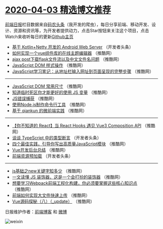 # [2020-04-03 精选博文推荐](http://hao.caibaojian.com/date/2020/04/03)

[前端日报](http://caibaojian.com/c/news)栏目数据来自[码农头条](http://hao.caibaojian.com/)（我开发的爬虫），每日分享前端、移动开发、设计、资源和资讯等，为开发者提供动力，点击Star按钮来关注这个项目，点击Watch来收听每日的更新[Github主页](https://github.com/kujian/frontendDaily)
* [基于 Kotlin+Netty 开发的 Android Web Server](http://hao.caibaojian.com/140574.html) （开发者头条）
* [如何实现一个vue组件库的在线主题编辑器](http://hao.caibaojian.com/140581.html) （推酷网）
* [ajax post下载flask文件流以及中文文件名问题](http://hao.caibaojian.com/140592.html) （推酷网）
* [JavaScript DOM 样式操作](http://hao.caibaojian.com/140582.html) （推酷网）
* [JavaScript学习笔记：从地址栏输入网址到页面呈现的完整步骤](http://hao.caibaojian.com/140593.html) （推酷网）

***
* [JavaScript DOM 常用尺寸](http://hao.caibaojian.com/140583.html) （推酷网）
* [知道临时死区你才能更好的使用 JS 变量](http://hao.caibaojian.com/140594.html) （推酷网）
* [JS错误捕获](http://hao.caibaojian.com/140584.html) （推酷网）
* [使用Node.js制作命令行工具](http://hao.caibaojian.com/140595.html) （推酷网）
* [基于 qiankun 的微前端实践](http://hao.caibaojian.com/140585.html) （推酷网）

***
* [【你不知道的 React】当 React Hooks 遇见 Vue3 Composition API](http://hao.caibaojian.com/140586.html) （推酷网）
* [谈谈 TypeScript 中的类型断言](http://hao.caibaojian.com/140573.html) （开发者头条）
* [四个最佳实践，引导你写出高质量JavaScript模块](http://hao.caibaojian.com/140587.html) （推酷网）
* [Vue开发后台总结](http://hao.caibaojian.com/140588.html) （推酷网）
* [前端资源预加载](http://hao.caibaojian.com/140575.html) （开发者头条）

***
* [js基础之new关键字知多少](http://hao.caibaojian.com/140589.html) （推酷网）
* [一文读懂 JS 装饰器，这是一个会打扮的装饰器](http://hao.caibaojian.com/140579.html) （推酷网）
* [想要学习Webpack前端工程化构建，你必须要掌握这些核心知识点](http://hao.caibaojian.com/140590.html) （推酷网）
* [前端如何实现大文件快速上传](http://hao.caibaojian.com/140580.html) （推酷网）
* [Vue源码探秘（八）（_update）](http://hao.caibaojian.com/140591.html) （推酷网）

日报维护作者：[前端博客](http://caibaojian.com/) 和 [微博](http://caibaojian.com/go/weibo)

![weixin](https://user-images.githubusercontent.com/3055447/38468989-651132ac-3b80-11e8-8e6b-15122322a9d7.png)